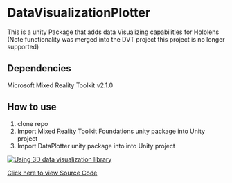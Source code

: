 # DataVisualizationPlotter
This is a unity Package that adds data Visualizing capabilities for Hololens 
(Note functionality was merged into the DVT project this project is no longer supported)
## Dependencies
Microsoft Mixed Reality Toolkit v2.1.0

## How to use 
1) clone repo
2) Import Mixed Reality Toolkit Foundations unity package into Unity project
3) Import DataPlotter unity package into into Unity project

[![Using 3D data visualization library](https://i.ibb.co/yp0RFTh/https-i-ytimg-com-vi-c-Vw3d1-V7d-Sg-maxresdefault.jpg)](https://youtu.be/cVw3d1V7dSg "Using 3D data visualization library")

[Click here to view Source Code](https://github.com/jman19/MapModule/tree/master/Assets/DataPlot)

